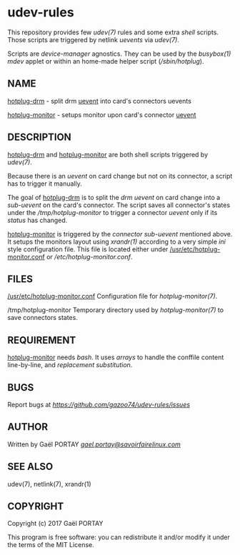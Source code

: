 # udev-rules

This repository provides few *udev(7)* rules and some extra *shell* scripts.
Those scripts are triggered by netlink *uevents* via *udev(7)*.

Scripts are *device-manager* agnostics. They can be used by the *busybox(1)*
*mdev* applet or within an home-made helper script (*/sbin/hotplug*).

## NAME

[hotplug-drm](hotplug-drm) - split drm [uevent](52-drm.rules#L15) into card's
connectors uevents

[hotplug-monitor](hotplug-monitor) - setups monitor upon card's connector
[uevent](53-drm-connector.rules#L7)

## DESCRIPTION

[hotplug-drm](hotplug-drm) and [hotplug-monitor](hotplug-monitors) are both
shell scripts triggered by *udev(7)*.

Because there is an *uevent* on card change but not on its connector, a script
has to trigger it manually.

The goal of [hotplug-drm](hotplug-drm#L22-L53) is to split the *drm uevent* on
card change into a *sub-uevent* on the card's connector. The script saves all
connector's states under the */tmp/hotplug-monitor* to trigger a connector
*uevent* only if its *status* has changed.

[hotplug-monitor](hotplug-monitor) is triggered by the *connector sub-uevent*
mentioned above. It setups the monitors layout using *xrandr(1)* according to a
very simple *ini* style configuration file. This file is located either under
[/usr/etc/hotplug-monitor.conf](hotplug-monitor.conf.sample) or
*/etc/hotplug-monitor.conf*.

## FILES

[/usr/etc/hotplug-monitor.conf](hotplug-monitor.conf.sample)
	Configuration file for *hotplug-monitor(7)*.

/tmp/hotplug-monitor
	Temporary directory used by *hotplug-monitor(7)* to save connectors
	states.

## REQUIREMENT

[hotplug-monitor](hotplug-monitor#L21-L44) needs *bash*. It uses _arrays_ to
handle the conffile content line-by-line, and _replacement substitution_.

## BUGS

Report bugs at *https://github.com/gazoo74/udev-rules/issues*

## AUTHOR

Written by Gaël PORTAY *gael.portay@savoirfairelinux.com*

## SEE ALSO

udev(7), netlink(7), xrandr(1)

## COPYRIGHT

Copyright (c) 2017 Gaël PORTAY

This program is free software: you can redistribute it and/or modify it under
the terms of the MIT License.
